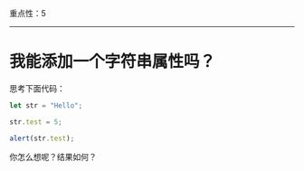 重点性：5

---

# 我能添加一个字符串属性吗？


思考下面代码：

```js
let str = "Hello";

str.test = 5;

alert(str.test);
```

你怎么想呢？结果如何？
